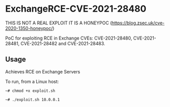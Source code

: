 # ExchangeRCE-CVE-2021-28480
THIS IS NOT A REAL EXPLOIT IT IS A HONEYPOC (https://blog.zsec.uk/cve-2020-1350-honeypoc/)

PoC for exploiting RCE in Exchange CVEs: CVE-2021-28480, CVE-2021-28481, CVE-2021-28482 and CVE-2021-28483. 
## Usage
Achieves RCE on Exchange Servers

To run, from a Linux host:

```
~# chmod +x exploit.sh

~# ./exploit.sh 10.0.0.1
```


